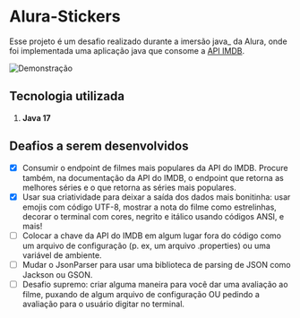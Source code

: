 # Alura-Stickers

Esse projeto é um desafio realizado durante a imersão java_ da Alura, onde foi implementada uma aplicação java que consome a [API IMDB](https://imdb-api.com/).

![Demonstração](hhttps://github.com/faelpf1/alura-stickers/blob/master/Demo.png)

## Tecnologia utilizada
1. **Java 17**

## Deafios a serem desenvolvidos
- [x] Consumir o endpoint de filmes mais populares da API do IMDB. Procure também, na documentação da API do IMDB, o endpoint que retorna as melhores séries e o que retorna as séries mais populares.
- [x] Usar sua criatividade para deixar a saída dos dados mais bonitinha: usar emojis com código UTF-8, mostrar a nota do filme como estrelinhas, decorar o terminal com cores, negrito e itálico usando códigos ANSI, e mais!
- [ ] Colocar a chave da API do IMDB em algum lugar fora do código como um arquivo de configuração (p. ex, um arquivo .properties) ou uma variável de ambiente.
- [ ] Mudar o JsonParser para usar uma biblioteca de parsing de JSON como Jackson ou GSON.
- [ ] Desafio supremo: criar alguma maneira para você dar uma avaliação ao filme, puxando de algum arquivo de configuração OU pedindo a avaliação para o usuário digitar no terminal.